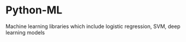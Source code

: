 # Python-ML
Machine learning libraries which include logistic regression, SVM, deep learning models
